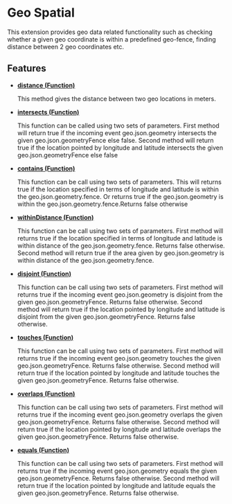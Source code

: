 # Geo Spatial
This extension provides geo data related functionality such as checking whether a given geo coordinate is within a predefined geo-fence, finding distance between 2 geo coordinates etc.

## Features

* **[distance (Function)](#distance)**

    This method gives the distance between two geo locations in meters.
    
* **[intersects (Function)](#intersects)**

    This function can be called using two sets of parameters.
    First method will return true if the incoming event geo.json.geometry intersects the given geo.json.geometryFence else false.
    Second method will return true if the location pointed by longitude and latitude intersects the given geo.json.geometryFence else false 
    
* **[contains (Function)](#contains)**

    This function can be call using two sets of parameters.
    This will returns true if the location specified in terms of longitude and latitude is within the geo.json.geometry.fence.
    Or returns true if the geo.json.geometry is within the geo.json.geometry.fence.Returns false otherwise 
    
* **[withinDistance (Function)](#withinDistance)**

    This function can be call using two sets of parameters.
    First method will returns true if the location specified in terms of longitude and latitude is within distance of the geo.json.geometry.fence. Returns false otherwise.
    Second method will return true if the area given by geo.json.geometry is within distance of the geo.json.geometry.fence. 
    
* **[disjoint (Function)](#disjoint)**

    This function can be call using two sets of parameters.
    First method will returns true if the incoming event geo.json.geometry is disjoint from the given geo.json.geometryFence. Returns false otherwise.
    Second method will return true if the location pointed by longitude and latitude is disjoint from the given geo.json.geometryFence. Returns false otherwise.

* **[touches (Function)](#touches)**

    This function can be call using two sets of parameters.
    First method will returns true if the incoming event geo.json.geometry touches the given geo.json.geometryFence. Returns false otherwise.
    Second method will return true if the location pointed by longitude and latitude touches the given geo.json.geometryFence. Returns false otherwise.

* **[overlaps (Function)](#overlaps)**

    This function can be call using two sets of parameters.
    First method will returns true if the incoming event geo.json.geometry overlaps the given geo.json.geometryFence. Returns false otherwise.
    Second method will return true if the location pointed by longitude and latitude overlaps the given geo.json.geometryFence. Returns false otherwise.


* **[equals (Function)](#equals)**

    This function can be call using two sets of parameters.
    First method will returns true if the incoming event geo.json.geometry equals the given geo.json.geometryFence. Returns false otherwise.
    Second method will return true if the location pointed by longitude and latitude equals the given geo.json.geometryFence. Returns false otherwise.
